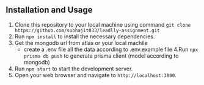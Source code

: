 ## Installation and Usage

1. Clone this repository to your local machine using command `git clone https://github.com/subhajit033/leadlly-assignment.git`
2. Run `npm install` to install the necessary dependencies.
3. Get the mongodb url from atlas or your local machile
   - create a .env file all the data according to .env.example file
4.Run `npx prisma db push` to generate prisma client (model according to mongodb)
5. Run `npm start` to start the development server.
6. Open your web browser and navigate to `http://localhost:3000`.

